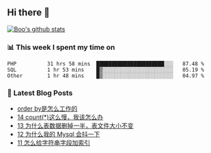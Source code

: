## Hi there 👋

[![Boo's github stats](https://github-readme-stats.vercel.app/api?username=0xAiKang)](https://github.com/anuraghazra/github-readme-stats)

<!-- [![Most Used Langs](https://github-readme-stats.vercel.app/api/top-langs/?username=0xAiKang)](https://github.com/anuraghazra/github-readme-stats) -->

### 📊 This week I spent my time on
<!--START_SECTION:waka-->

```text
PHP          31 hrs 58 mins  ██████████████████████░░░   87.48 %
SQL          1 hr 53 mins    █▒░░░░░░░░░░░░░░░░░░░░░░░   05.19 %
Other        1 hr 48 mins    █▒░░░░░░░░░░░░░░░░░░░░░░░   04.97 %
```

<!--END_SECTION:waka-->

### 📕 Latest Blog Posts
<!-- BLOG-POST-LIST:START -->
- [order by是怎么工作的](https://www.0x2beace.com/how-does-order-by-work/)
- [14 count&lpar;*&rpar;这么慢，我该怎么办](https://www.0x2beace.com/count-is-so-slow-what-should-i-do/)
- [13 为什么表数据删掉一半，表文件大小不变](https://www.0x2beace.com/why-is-half-of-the-table-data-deleted-but-the-table-file-size-remains-the-same/)
- [12 为什么我的 Mysql 会抖一下](https://www.0x2beace.com/why-does-my-mysql-shake/)
- [11 怎么给字符串字段加索引](https://www.0x2beace.com/how-to-add-an-index-to-a-string-field/)
<!-- BLOG-POST-LIST:END -->

